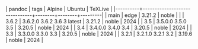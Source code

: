| pandoc   | tags                          | Alpine | Ubuntu | TeXLive |
|----------+-------------------------------+--------+--------+---------|
| main     | edge                          | 3.21.2 | noble  |         |
| 3.6.2    | 3.6.2.0  3.6.2  3.6  3 latest | 3.21.2 | noble  |    2024 |
| 3.5      | 3.5.0.0  3.5.0  3.5           | 3.20.5 | noble  |    2024 |
| 3.4      | 3.4.0.0  3.4.0  3.4           | 3.20.5 | noble  |    2024 |
| 3.3      | 3.3.0.0  3.3.0  3.3           | 3.20.5 | noble  |    2024 |
| 3.2.1    | 3.2.1.0  3.2.1  3.2           | 3.19.6 | noble  |    2024 |
